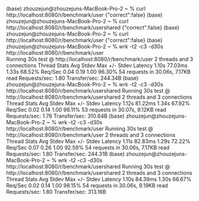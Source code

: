 (base) zhouzejun@zhouzejuns-MacBook-Pro-2 ~ % curl http://localhost:8080/r/benchmark/user
{"correct":false}
(base) zhouzejun@zhouzejuns-MacBook-Pro-2 ~ % curl http://localhost:8080/r/benchmark/usershared
{"correct":false}
(base) zhouzejun@zhouzejuns-MacBook-Pro-2 ~ % curl http://localhost:8080/r/benchmark/user
{"correct":false}
(base) zhouzejun@zhouzejuns-MacBook-Pro-2 ~ % wrk -t2 -c3 -d30s http://localhost:8080/r/benchmark/user     
Running 30s test @ http://localhost:8080/r/benchmark/user
  2 threads and 3 connections
  Thread Stats   Avg      Stdev     Max   +/- Stdev
    Latency     1.10s    77.03ms   1.33s    68.52%
    Req/Sec     0.04      0.19     1.00     96.30%
  54 requests in 30.06s, 7.17KB read
Requests/sec:      1.80
Transfer/sec:     244.34B
(base) zhouzejun@zhouzejuns-MacBook-Pro-2 ~ % wrk -t2 -c3 -d30s http://localhost:8080/r/benchmark/usershared
Running 30s test @ http://localhost:8080/r/benchmark/usershared
  2 threads and 3 connections
  Thread Stats   Avg      Stdev     Max   +/- Stdev
    Latency     1.12s    81.22ms   1.34s    67.92%
    Req/Sec     0.02      0.14     1.00     98.11%
  53 requests in 30.07s, 9.12KB read
Requests/sec:      1.76
Transfer/sec:     310.64B
(base) zhouzejun@zhouzejuns-MacBook-Pro-2 ~ % wrk -t2 -c3 -d30s http://localhost:8080/r/benchmark/user
Running 30s test @ http://localhost:8080/r/benchmark/user
  2 threads and 3 connections
  Thread Stats   Avg      Stdev     Max   +/- Stdev
    Latency     1.11s    82.83ms   1.29s    72.22%
    Req/Sec     0.07      0.26     1.00     92.59%
  54 requests in 30.06s, 7.17KB read
Requests/sec:      1.80
Transfer/sec:     244.31B
(base) zhouzejun@zhouzejuns-MacBook-Pro-2 ~ % wrk -t2 -c3 -d30s http://localhost:8080/r/benchmark/usershared
Running 30s test @ http://localhost:8080/r/benchmark/usershared
  2 threads and 3 connections
  Thread Stats   Avg      Stdev     Max   +/- Stdev
    Latency     1.10s    84.39ms   1.30s    66.67%
    Req/Sec     0.02      0.14     1.00     98.15%
  54 requests in 30.06s, 9.19KB read
Requests/sec:      1.80
Transfer/sec:     313.16B